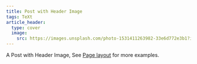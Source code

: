 ```yaml
---
title: Post with Header Image
tags: TeXt
article_header:
  type: cover
  image:
    src: https://images.unsplash.com/photo-1531411263982-33e6d772e3b1?ixlib=rb-1.2.1&ixid=MXwxMjA3fDB8MHxwaG90by1wYWdlfHx8fGVufDB8fHw%3D&auto=format&fit=crop&w=2467&q=80
---
```


A Post with Header Image, See [Page layout](https://tianqi.name/jekyll-TeXt-theme/samples.html#page-layout) for more examples.

<!--more-->
